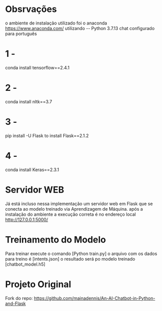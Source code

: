 
# Obsrvações

o ambiente de instalação utilizado foi o anaconda https://www.anaconda.com/ utilizando -- Python 3.7.13 chat configurado para português

# 1 - 
conda install tensorflow==2.4.1
# 2 - 
conda install nltk==3.7
# 3 - 
pip install -U Flask to install Flask==2.1.2
# 4 - 
conda install Keras==2.3.1

# Servidor WEB

Já está incluso nessa implementação um servidor web em Flask que se conecta ao modelo treinado via Aprendizagem de Máquina. após a instalação do ambiente a execução correta é no endereço local http://127.0.0.1:5000/

# Treinamento do Modelo

Para treinar execute o comando [Python train.py]  o arquivo com os dados para treino é [intents.json] o resultado será po modelo treinado [chatbot_model.h5]

# Projeto Original
Fork do repo:
https://github.com/mainadennis/An-AI-Chatbot-in-Python-and-Flask


